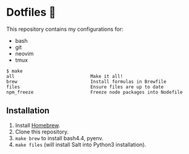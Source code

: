 # Dotfiles 🌴

This repository contains my configurations for:

- bash
- git
- neovim
- tmux

```
$ make
all                            Make it all!
brew                           Install formulas in Brewfile
files                          Ensure files are up to date
npm_freeze                     Freeze node packages into Nodefile
```

## Installation

1. Install [Homebrew](https://brew.sh/).
1. Clone this repository.
1. `make brew` to install bash4.4, pyenv.
1. `make files` (will install Salt into Python3 installation).
